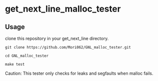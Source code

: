 # get_next_line_malloc_tester

## Usage
clone this repository in your get_next_line directory.

```
git clone https://github.com/Mori062/GNL_malloc_tester.git

cd GNL_malloc_tester

make test
```

Caution: This tester only checks for leaks and segfaults when malloc fails.
